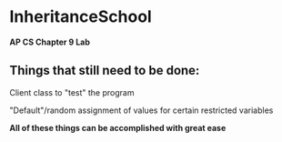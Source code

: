# InheritanceSchool
**AP CS Chapter 9 Lab**

Things that still need to be done:
-
Client class to "test" the program

"Default"/random assignment of values for certain restricted variables


**All of these things can be accomplished with great ease**